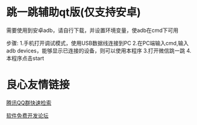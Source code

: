 # 跳一跳辅助qt版(仅支持安卓)
需要使用到安卓adb，请自行下载，并设置环境变量，使adb在cmd下可用

步骤:
1.手机打开调试模式，使用USB数据线连接到PC
2.在PC端输入cmd,输入adb devices，能够显示已连接的设备，则可以使用本程序
3.打开微信跳一跳
4.本程序点击start

 # 良心友情链接

[腾讯QQ群快速检索](http://u.720life.cn/s/8cf73f7c)

[软件免费开发论坛](http://u.720life.cn/s/bbb01dc0)